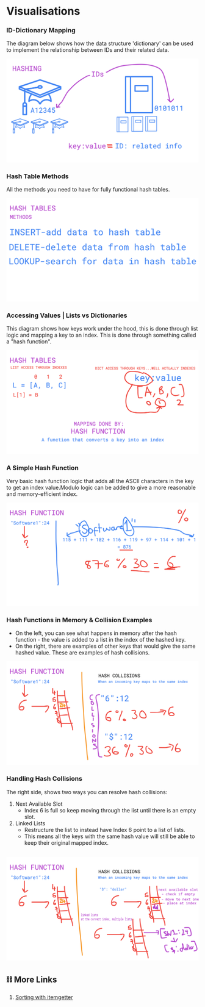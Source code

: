 # Visualisations

### ID-Dictionary Mapping
The diagram below shows how the data structure 'dictionary' can be used to implement the relationship between IDs and 
their related data. 

![ID Mapping to Dictionaries](media/id_mapping_to_dictionaries.png)

### Hash Table Methods
All the methods you need to have for fully functional hash tables.

![Hash Table Methods](media/hash_table_methods.png)

### Accessing Values | Lists vs Dictionaries
This diagram shows how keys work under the hood, this is done through list logic and mapping a key to an index. 
This is done through something called a "hash function".

![Hash Table Methods](media/accessing_values_list_vs_dict.png)

### A Simple Hash Function
Very basic hash function logic that adds all the ASCII characters in the key to get an index value.Modulo logic can be 
added to give a more reasonable and memory-efficient index.

![Hash Table Methods](media/a_simple_hash_function.png)

### Hash Functions in Memory & Collision Examples
- On the left, you can see what happens in memory after the hash function - the value is added to a list in the index of the hashed key. 
- On the right, there are examples of other keys that would give the same hashed value. These are examples of hash collisions. 

![Hash Table Methods](media/hash_functions_in_memory_and_collisions.png)

### Handling Hash Collisions
The right side, shows two ways you can resolve hash collisions:
1. Next Available Slot
   - Index 6 is full so keep moving through the list until there is an empty slot.
2. Linked Lists
   - Restructure the list to instead have Index 6 point to a list of lists. 
   - This means all the keys with the same 
   hash value will still be able to keep their original mapped index.

![Hash Table Methods](media/solving_hash_collisions.png)
-----------
## ⛓️ More Links

1. [Sorting with itemgetter](https://siddharth1.medium.com/1-understanding-operator-itemgetter-attribute-or-operator-itemgetter-attribute-27e61754d1fa)


